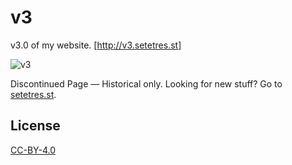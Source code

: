 v3
==

v3.0 of my website. [http://v3.setetres.st]

![v3](http://files.setetres.st/img/v3-desktop.png?v=1&raw=true)

Discontinued Page &#8212; Historical only. Looking for new stuff? Go to [setetres.st].

License
-------

[CC-BY-4.0]

[setetres.st]: http://setetres.st
[http://v3.setetres.st]: http://v3.setetres.st
[CC-BY-4.0]: http://creativecommons.org/licenses/by/4.0
